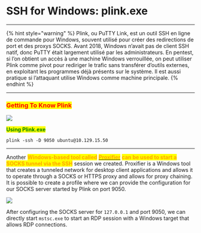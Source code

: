 # SSH for Windows: plink.exe

***

{% hint style="warning" %}
Plink, ou PuTTY Link, est un outil SSH en ligne de commande pour Windows, souvent utilisé pour créer des redirections de port et des proxys SOCKS. Avant 2018, Windows n’avait pas de client SSH natif, donc PuTTY était largement utilisé par les administrateurs. En pentest, si l’on obtient un accès à une machine Windows verrouillée, on peut utiliser Plink comme pivot pour rediriger le trafic sans transférer d’outils externes, en exploitant les programmes déjà présents sur le système. Il est aussi pratique si l’attaquant utilise Windows comme machine principale.
{% endhint %}

***

### <mark style="color:red;">Getting To Know Plink</mark>

![](https://academy.hackthebox.com/storage/modules/158/66.png)

<mark style="color:green;">**Using Plink.exe**</mark>

```cmd-session
plink -ssh -D 9050 ubuntu@10.129.15.50
```

***

Another <mark style="color:orange;">**Windows-based tool called**</mark> [<mark style="color:orange;">**Proxifier**</mark>](https://www.proxifier.com/) <mark style="color:orange;">**can be used to start a SOCKS tunnel via the SSH**</mark> session we created. Proxifier is a Windows tool that creates a tunneled network for desktop client applications and allows it to operate through a SOCKS or HTTPS proxy and allows for proxy chaining. It is possible to create a profile where we can provide the configuration for our SOCKS server started by Plink on port 9050.

![](https://academy.hackthebox.com/storage/modules/158/reverse_shell_9.png)

After configuring the SOCKS server for `127.0.0.1` and port 9050, we can directly start `mstsc.exe` to start an RDP session with a Windows target that allows RDP connections.
